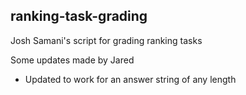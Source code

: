## ranking-task-grading

Josh Samani's script for grading ranking tasks

Some updates made by Jared

* Updated to work for an answer string of any length
